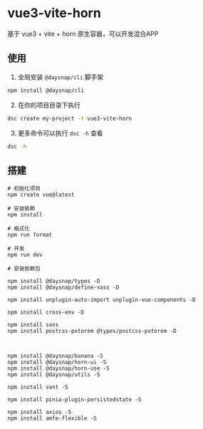 # vue3-vite-horn

基于 vue3 + vite + horn 原生容器，可以开发混合APP

## 使用

1. 全局安装 `@daysnap/cli` 脚手架

```bash
npm install @daysnap/cli
```

2. 在你的项目目录下执行

```bash 
dsc create my-project -t vue3-vite-horn
```

3. 更多命令可以执行 `dsc -h` 查看

```bash
dsc -h
```

## 搭建

```
# 初始化项目
npm create vue@latest

# 安装依赖
npm install

# 格式化
npm run format

# 开发
npm run dev

# 安装依赖包

npm install @daysnap/types -D
npm install @daysnap/define-sass -D

npm install unplugin-auto-import unplugin-vue-components -D

npm install cross-env -D

npm install sass
npm install postcss-pxtorem @types/postcss-pxtorem -D



npm install @daysnap/banana -S
npm install @daysnap/horn-ui -S
npm install @daysnap/horn-use -S
npm install @daysnap/utils -S

npm install vant -S

npm install pinia-plugin-persistedstate -S

npm install axios -S
npm install amfe-flexible -S

```